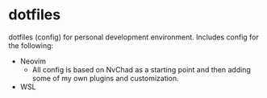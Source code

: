 # dotfiles
dotfiles (config) for personal development environment. Includes config for the following:
- Neovim
    - All config is based on NvChad as a starting point and then adding some of my own plugins and customization.
- WSL
